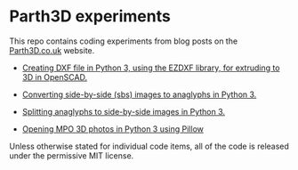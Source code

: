 # Parth3D experiments

This repo contains coding experiments from blog posts on the [Parth3D.co.uk](https://parth3d.co.uk/) website.

* [Creating DXF file in Python 3, using the EZDXF library, for extruding to 3D in OpenSCAD.](https://github.com/drandrewthomas/Parth3D-experiments/tree/main/python_ezdxf_openscad)

* [Converting side-by-side (sbs) images to anaglyphs in Python 3.](https://github.com/drandrewthomas/Parth3D-experiments/tree/main/python_sbs_anaglyph)

* [Splitting anaglyphs to side-by-side images in Python 3.](https://github.com/drandrewthomas/Parth3D-experiments/tree/main/python_anaglyph_splitting)

* [Opening MPO 3D photos in Python 3 using Pillow](https://github.com/drandrewthomas/Parth3D-experiments/tree/main/python_mpo_opening)

Unless otherwise stated for individual code items, all of the code is released under the permissive MIT license.
